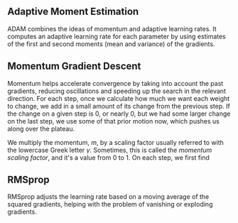 ## Adaptive Moment Estimation

ADAM combines the ideas of momentum and adaptive learning rates. It computes an adaptive learning rate for each parameter by using estimates of the first and second moments (mean and variance) of the gradients.

## Momentum Gradient Descent

Momentum helps accelerate convergence by taking into account the past gradients, reducing oscillations and speeding up the search in the relevant direction. For each step, once we calculate how much we want each weight to change, we add in a small amount of its change from the previous step. If the change on a given step is 0, or nearly 0, but we had some larger change on the last step, we use some of that prior motion now, which pushes us along over the plateau.

We multiply the momentum, $m$, by a scaling factor usually referred to with the lowercase Greek letter $\gamma$. Sometimes, this is called the *momentum scaling factor*, and it's a value from 0 to 1. On each step, we first find

## RMSprop

RMSprop adjusts the learning rate based on a moving average of the squared gradients, helping with the problem of vanishing or exploding gradients.